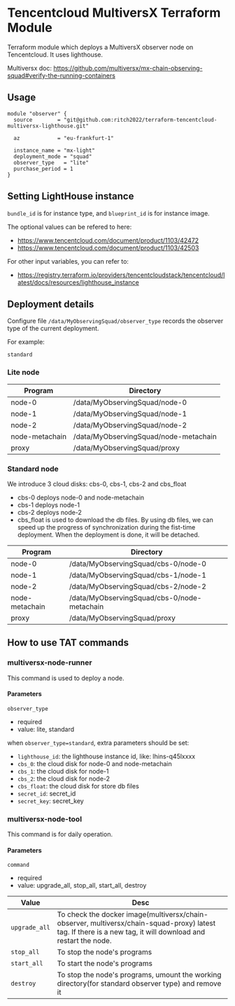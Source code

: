 # Tencentcloud MultiversX Terraform Module

Terraform module which deploys a MultiversX observer node on Tencentcloud. It uses lighthouse.

Multiversx doc: https://github.com/multiversx/mx-chain-observing-squad#verify-the-running-containers

## Usage
```hcl
module "observer" {
  source        = "git@github.com:ritch2022/terraform-tencentcloud-multiversx-lighthouse.git"

  az            = "eu-frankfurt-1"

  instance_name = "mx-light"
  deployment_mode = "squad"
  observer_type   = "lite"
  purchase_period = 1
}
```

## Setting LightHouse instance
`bundle_id` is for instance type, and `blueprint_id` is for instance image. 

The optional values can be refered to here:
* https://www.tencentcloud.com/document/product/1103/42472
* https://www.tencentcloud.com/document/product/1103/42503

For other input variables, you can refer to:
* https://registry.terraform.io/providers/tencentcloudstack/tencentcloud/latest/docs/resources/lighthouse_instance


## Deployment details
Configure file `/data/MyObservingSquad/observer_type` records the observer type of the current deployment.

For example:
```
standard
```

### Lite node

| Program | Directory |
| -- | -- |
| node-0 | /data/MyObservingSquad/node-0 |
| node-1 | /data/MyObservingSquad/node-1 |
| node-2 | /data/MyObservingSquad/node-2 |
| node-metachain | /data/MyObservingSquad/node-metachain |
| proxy | /data/MyObservingSquad/proxy |


### Standard node
We introduce 3 cloud disks: cbs-0, cbs-1, cbs-2 and cbs_float

* cbs-0 deploys node-0 and node-metachain
* cbs-1 deploys node-1
* cbs-2 deploys node-2
* cbs_float is used to download the db files. By using db files, we can speed up the progress of synchronization during the fist-time deployment. When the deployment is done, it will be detached.

| Program | Directory |
| -- | -- |
| node-0 | /data/MyObservingSquad/cbs-0/node-0 |
| node-1 | /data/MyObservingSquad/cbs-1/node-1 |
| node-2 | /data/MyObservingSquad/cbs-2/node-2 |
| node-metachain | /data/MyObservingSquad/cbs-0/node-metachain |
| proxy | /data/MyObservingSquad/proxy |

## How to use TAT commands
### multiversx-node-runner
This command is used to deploy a node. 

#### Parameters
`observer_type`
* required
* value: lite, standard

when `observer_type=standard`, extra parameters should be set:

* `lighthouse_id`: the lighthouse instance id, like: lhins-q45lxxxx
* `cbs_0`: the cloud disk for node-0 and node-metachain
* `cbs_1`: the cloud disk for node-1
* `cbs_2`: the cloud disk for node-2
* `cbs_float`: the cloud disk for store db files
* `secret_id`: secret_id
* `secret_key`: secret_key

### multiversx-node-tool
This command is for daily operation.

#### Parameters
`command`
* required
* value: upgrade_all, stop_all, start_all, destroy

| Value | Desc |
| -- | -- |
| `upgrade_all` | To check the docker image(multiversx/chain-observer, multiversx/chain-squad-proxy) latest tag. If there is a new tag, it will download and restart the node. |
| `stop_all` | To stop the node's programs |
| `start_all` | To start the node's programs |
| `destroy` | To stop the node's programs, umount the working directory(for standard observer type) and remove it |
